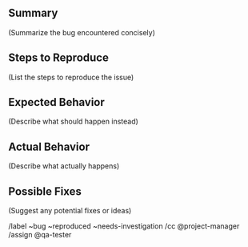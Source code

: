 ## Summary

(Summarize the bug encountered concisely)

## Steps to Reproduce

(List the steps to reproduce the issue)

## Expected Behavior

(Describe what should happen instead)

## Actual Behavior

(Describe what actually happens)

## Possible Fixes

(Suggest any potential fixes or ideas)

/label ~bug ~reproduced ~needs-investigation
/cc @project-manager
/assign @qa-tester
